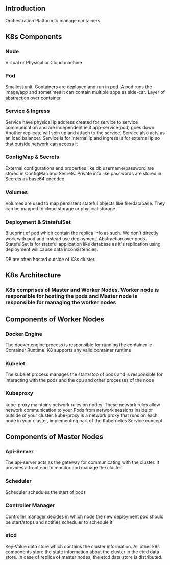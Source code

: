 ## Introduction
Orchestration Platform to manage containers

## K8s Components

### Node
Virtual or Physical or Cloud machine

### Pod
Smallest unit. Containers are deployed and run in pod. A pod runs the image/app and sometimes it can contain multiple apps as side-car. Layer of abstraction over container.

### Service & Ingress
Service have physical ip address created for service to service communication and are independent ie if app-service(pod) goes down. Another replicate will spin up and attach to the service.
Service also acts as an load balancer. Service is for internal ip and ingress is for external ip so that outside network can access it

### ConfigMap & Secrets
External configurations and properties like db username/password are stored in ConfigMap and Secrets. Private info like passwords are stored in Secrets as base64 encoded.

### Volumes
Volumes are used to map persistent stateful objects like file/database. They can be mapped to cloud storage or physical storage

### Deployment & StatefulSet
Blueprint of pod which contain the replica info as such. We don't directly work with pod and instead use deployment. Abstraction over pods.
StatefulSet is for stateful application like database as it's replication using deployment will cause data inconsistencies. 

DB are often hosted outside of K8s cluster.

## K8s Architecture

### K8s comprises of Master and Worker Nodes. Worker node is responsible for hosting the pods and Master node is responsible for managing the worker nodes

## Components of Worker Nodes

### Docker Engine
The docker engine process is responsible for running the container ie Container Runtime. K8 supports any valid container runtime

### Kubelet
The kubelet process manages the start/stop of pods and is responsible for interacting with the pods and the cpu and other processes of the node

### Kubeproxy
kube-proxy maintains network rules on nodes. These network rules allow network communication to your Pods from network sessions inside or outside of your cluster.
kube-proxy is a network proxy that runs on each node in your cluster, implementing part of the Kubernetes Service concept.

## Components of Master Nodes

### Api-Server
The api-server acts as the gateway for communicating with the cluster. It provides a front end to monitor and manage the cluster

### Scheduler
Scheduler schedules the start of pods

### Controller Manager
Controller manager decides in which node the new deployment pod should be start/stops and notifies scheduler to schedule it

### etcd
Key-Value data store which contains the cluster information. All other k8s components store the state information about the cluster in the etcd data store. In case of replica of master nodes, the etcd data store is distributed.